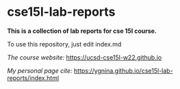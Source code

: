 # cse15l-lab-reports

**This is a collection of lab reports for cse 15l course.** 

To use this repository, just edit index.md 

*The course website:*
https://ucsd-cse15l-w22.github.io

*My personal page cite:*
https://ygnina.github.io/cse15l-lab-reports/index.html
